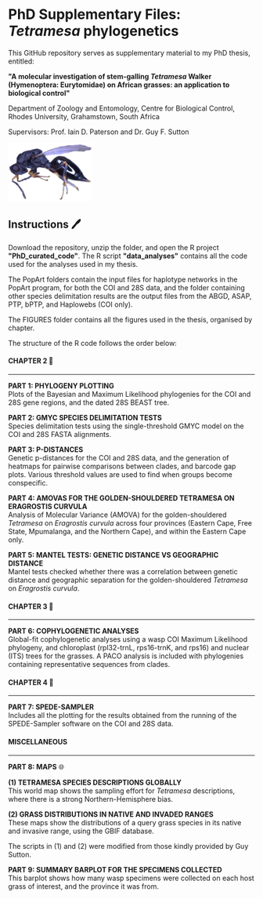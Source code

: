 # PhD Supplementary Files: *Tetramesa* phylogenetics

This GitHub repository serves as supplementary material to my PhD thesis, entitled:

**"A molecular investigation of stem-galling _Tetramesa_ Walker (Hymenoptera: Eurytomidae) on African grasses: an application to biological control"**

Department of Zoology and Entomology, Centre for Biological Control, Rhodes University, Grahamstown, South Africa   

Supervisors: Prof. Iain D. Paterson and Dr. Guy F. Sutton

<img src="https://github.com/clarkevansteenderen/PhD_files/blob/main/tetramesa.png" height = 120>

## Instructions :pen:

Download the repository, unzip the folder, and open the R project **"PhD_curated_code"**. The R script **"data_analyses"** contains all the code used for the analyses used in my thesis. 

The PopArt folders contain the input files for haplotype networks in the PopArt program, for both the COI and 28S data, and the folder containing other species delimitation results are the output files from the ABGD, ASAP, PTP, bPTP, and Haplowebs (COI only).

The FIGURES folder contains all the figures used in the thesis, organised by chapter.

The structure of the R code follows the order below:

#### CHAPTER 2 :page_with_curl:
--- 

**PART 1: PHYLOGENY PLOTTING**    
Plots of the Bayesian and Maximum Likelihood phylogenies for the COI and 28S gene regions, and the dated 28S BEAST tree.

**PART 2: GMYC SPECIES DELIMITATION TESTS**   
Species delimitation tests using the single-threshold GMYC model on the COI and 28S FASTA alignments.

**PART 3: P-DISTANCES**   
Genetic p-distances for the COI and 28S data, and the generation of heatmaps for pairwise comparisons between clades, and barcode gap plots. Various threshold values are used to find when groups become conspecific.

**PART 4: AMOVAS FOR THE GOLDEN-SHOULDERED TETRAMESA ON ERAGROSTIS CURVULA**      
Analysis of Molecular Variance (AMOVA) for the golden-shouldered *Tetramesa* on *Eragrostis curvula* across four provinces (Eastern Cape, Free State, Mpumalanga, and the Northern Cape), and within the Eastern Cape only.

**PART 5: MANTEL TESTS: GENETIC DISTANCE VS GEOGRAPHIC DISTANCE**   
Mantel tests checked whether there was a correlation between genetic distance and geographic separation for the golden-shouldered *Tetramesa* on *Eragrostis curvula*.

#### CHAPTER 3 :page_with_curl:
--- 

**PART 6: COPHYLOGENETIC ANALYSES**      
Global-fit cophylogenetic analyses using a wasp COI Maximum Likelihood phylogeny, and chloroplast (rpl32-trnL, rps16-trnK, and rps16) and nuclear (ITS) trees for the grasses. A PACO analysis is included with phylogenies containing representative sequences from clades. 

#### CHAPTER 4 :page_with_curl:
---

**PART 7: SPEDE-SAMPLER**          
Includes all the plotting for the results obtained from the running of the SPEDE-Sampler software on the COI and 28S data.

#### MISCELLANEOUS
--- 

**PART 8: MAPS** :globe_with_meridians:   

**(1) TETRAMESA SPECIES DESCRIPTIONS GLOBALLY**    
This world map shows the sampling effort for *Tetramesa* descriptions, where there is a strong Northern-Hemisphere bias.

**(2) GRASS DISTRIBUTIONS IN NATIVE AND INVADED RANGES**    
These maps show the distributions of a query grass species in its native and invasive range, using the GBIF database.

The scripts in (1) and (2) were modified from those kindly provided by Guy Sutton.

**PART 9: SUMMARY BARPLOT FOR THE SPECIMENS COLLECTED**         
This barplot shows how many wasp specimens were collected on each host grass of interest, and the province it was from.
